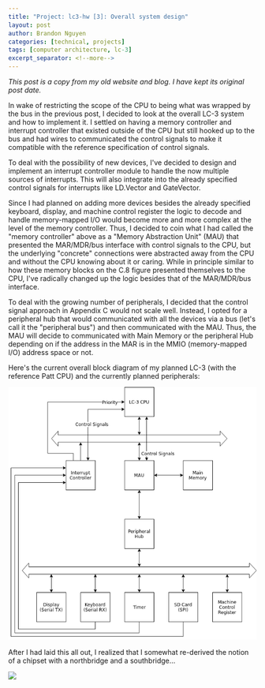 ```yaml
---
title: "Project: lc3-hw [3]: Overall system design"
layout: post
author: Brandon Nguyen
categories: [technical, projects]
tags: [computer architecture, lc-3]
excerpt_separator: <!--more-->
---
```


*This post is a copy from my old website and blog. I have kept its original post date.*

In wake of restricting the scope of the CPU to being what was wrapped by the bus in the previous post,
I decided to look at the overall LC-3 system and how to implement it.
I settled on having a memory controller and interrupt controller that existed outside
of the CPU but still hooked up to the bus and had wires to communicated the control signals
to make it compatible with the reference specification of control signals.

To deal with the possibility of new devices, I've decided to design and implement
an interrupt controller module to handle the now multiple sources of interrupts.
This will also integrate into the already specified control signals for interrupts
like LD.Vector and GateVector.

Since I had planned on adding more devices besides the already specified keyboard,
display, and machine control register the logic to decode and handle memory-mapped I/O
would become more and more complex at the level of the memory controller.
Thus, I decided to coin what I had called the "memory controller" above as a
"Memory Abstraction Unit" (MAU) that presented the MAR/MDR/bus interface with control signals to the CPU,
but the underlying "concrete" connections were abstracted away from the CPU and 
without the CPU knowing about it or caring.
While in principle similar to how these memory blocks on the C.8 figure presented themselves to the CPU,
I've radically changed up the logic besides that of the MAR/MDR/bus interface.

To deal with the growing number of peripherals, I decided that the control signal approach
in Appendix C would not scale well.
Instead, I opted for a peripheral hub that would communicated with all the devices via a bus
(let's call it the "peripheral bus") and then communicated with the MAU.
Thus, the MAU will decide to communicated with Main Memory or the peripheral Hub depending
on if the address in the MAR is in the MMIO (memory-mapped I/O) address space or not.

Here's the current overall block diagram of my planned LC-3 (with the reference Patt CPU) and
the currently planned peripherals:

<a href="/assets/img/blog/technical/projects/2019-06-12-lc3-patt.png" target="_blank"><img class="post-img" style="background-color: white;" src="/assets/img/blog/technical/projects/2019-06-12-lc3-patt.png"/></a>

After I had laid this all out, I realized that I somewhat re-derived the notion of a chipset with a northbridge
and a southbridge...

<a href="https://en.wikipedia.org/wiki/Northbridge_(computing)" target="_blank"><img class="post-img" style="background-color: white;" src="https://upload.wikimedia.org/wikipedia/commons/thumb/b/bd/Motherboard_diagram.svg/498px-Motherboard_diagram.svg.png"/></a>
